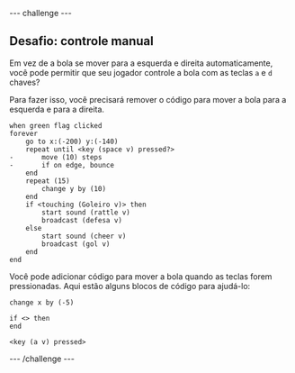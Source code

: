 --- challenge ---

## Desafio: controle manual
Em vez de a bola se mover para a esquerda e direita automaticamente, você pode permitir que seu jogador controle a bola com as teclas `a` e `d` chaves?

Para fazer isso, você precisará remover o código para mover a bola para a esquerda e para a direita.

```blocks3
when green flag clicked
forever
    go to x:(-200) y:(-140)
    repeat until <key (space v) pressed?>
-       move (10) steps
-       if on edge, bounce
    end
    repeat (15)
        change y by (10)
    end
    if <touching (Goleiro v)> then
        start sound (rattle v)
        broadcast (defesa v)
    else
        start sound (cheer v)
        broadcast (gol v)
    end
end
```

Você pode adicionar código para mover a bola quando as teclas forem pressionadas. Aqui estão alguns blocos de código para ajudá-lo:

```blocks3
change x by (-5)

if <> then 
end

<key (a v) pressed>
```

--- /challenge ---
